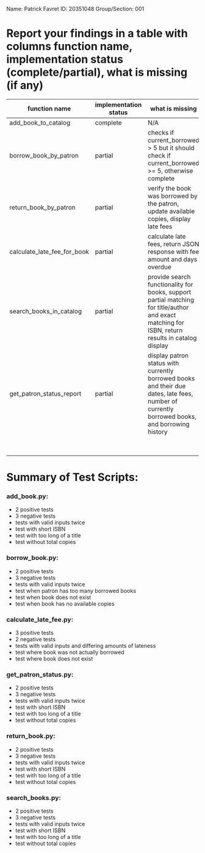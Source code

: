 Name: Patrick Favret
ID: 20351048
Group/Section: 001

# Report your findings in a table with columns function name, implementation status (complete/partial), what is missing (if any)

| function name               | implementation status | what is missing                                                                                                                                  |
| --------------------------- | --------------------- | ------------------------------------------------------------------------------------------------------------------------------------------------ |
| add_book_to_catalog         | complete              | N/A                                                                                                                                              |
| borrow_book_by_patron       | partial               | checks if current_borrowed > 5 but it should check if current_borrowed >= 5, otherwise complete                                                  |
| return_book_by_patron       | partial               | verify the book was borrowed by the patron, update available copies, display late fees                                                           |
| calculate_late_fee_for_book | partial               | calculate late fees, return JSON response with fee amount and days overdue                                                                       |
| search_books_in_catalog     | partial               | provide search functionality for books, support partial matching for title/author and exact matching for ISBN, return results in catalog display |
| get_patron_status_report    | partial               | display patron status with currently borrowed books and their due dates, late fees, number of currently borrowed books, and borrowing history    |
|                             |                       |                                                                                                                                                  |
|                             |                       |                                                                                                                                                  |
|                             |                       |                                                                                                                                                  |
|                             |                       |                                                                                                                                                  |
|                             |                       |                                                                                                                                                  |
|                             |                       |                                                                                                                                                  |
|                             |                       |                                                                                                                                                  |
|                             |                       |                                                                                                                                                  |

# Summary of Test Scripts:

### add_book.py:

- 2 positive tests
- 3 negative tests
- tests with valid inputs twice
- test with short ISBN
- test with too long of a title
- test without total copies

### borrow_book.py:

- 2 positive tests
- 3 negative tests
- tests with valid inputs twice
- test when patron has too many borrowed books
- test when book does not exist
- test when book has no available copies

### calculate_late_fee.py:

- 3 positive tests
- 2 negative tests
- tests with valid inputs and differing amounts of lateness
- test where book was not actually borrowed
- test where book does not exist

### get_patron_status.py:

- 2 positive tests
- 3 negative tests
- tests with valid inputs twice
- test with short ISBN
- test with too long of a title
- test without total copies

### return_book.py:

- 2 positive tests
- 3 negative tests
- tests with valid inputs twice
- test with short ISBN
- test with too long of a title
- test without total copies

### search_books.py:

- 2 positive tests
- 3 negative tests
- tests with valid inputs twice
- test with short ISBN
- test with too long of a title
- test without total copies
